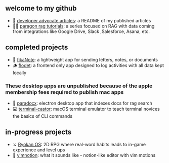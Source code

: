 ## welcome to my github
- 💁 [developer advocate articles](https://github.com/jackmuva/developer-advocate-articles/blob/main/README.md): a README of my published articles
- 👨‍🏫 [paragon rag tutorials](https://github.com/useparagon/rag-tutorials): a series focused on RAG with data coming from integrations like Google Drive, Slack ,Salesforce, Asana, etc.

## completed projects
- 💌 [fikaNote](https://fikanote.com): a lightweight app for sending letters, notes, or documents
- 🪵 [flodet](https://flodet.com): a frontend only app designed to log activities with all data kept locally
### These desktop apps are unpublished because of the apple membership fees required to publish mac apps
- 🔎 [paradocx](https://github.com/jackmuva/paradocx): electron desktop app that indexes docs for rag search
- 💻 [terminal-castor](https://github.com/jackmuva/terminal-castor): macOS terminal emulator to teach terminal novices the basics of CLI commands

## in-progress projects
- ⚔️ [Ryokan OS](https://github.com/jackmuva/ryokan-os): 2D RPG where real-word habits leads to in-game experience and level ups
- 🏃 [vimnotion](https://github.com/jackmuva/vimnotion): what it sounds like - notion-like editor with vim motions
  
